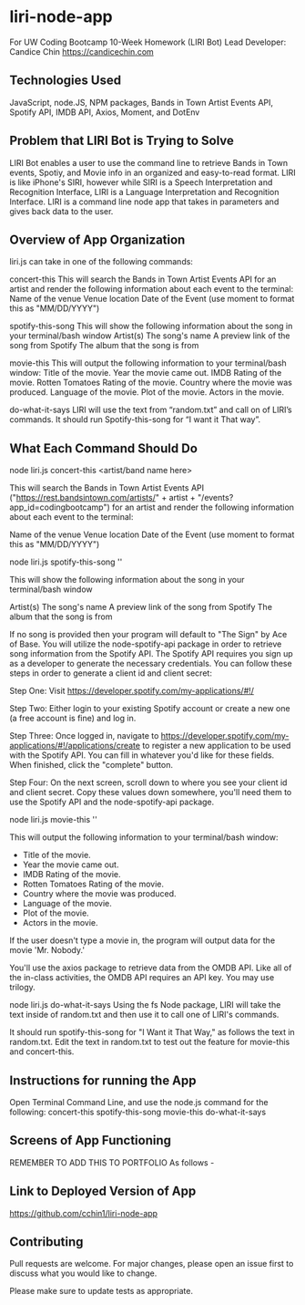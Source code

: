# liri-node-app
For UW Coding Bootcamp 10-Week Homework (LIRI Bot)
Lead Developer:  Candice Chin
https://candicechin.com

## Technologies Used
JavaScript, node.JS, NPM packages, Bands in Town Artist Events API, Spotify API, IMDB API, Axios, Moment, and DotEnv

## Problem that LIRI Bot is Trying to Solve
LIRI Bot enables a user to use the command line to retrieve Bands in Town events, Spotiy, and Movie info in an organized and easy-to-read format. LIRI is like iPhone's SIRI, however while SIRI is a 
Speech Interpretation and Recognition Interface, LIRI is a 
Language Interpretation and Recognition Interface.  LIRI is a command line node app
that takes in parameters and gives back data to the user.

## Overview of App Organization
liri.js can take in one of the following commands:

concert-this
This will search the Bands in Town Artist Events API for an artist and render the following information about each event to the terminal:
   Name of the venue
   Venue location
   Date of the Event (use moment to format this as "MM/DD/YYYY")

spotify-this-song
This will show the following information about the song in your terminal/bash window
   Artist(s)
   The song's name
   A preview link of the song from Spotify
   The album that the song is from

movie-this
This will output the following information to your terminal/bash window:
   Title of the movie.
   Year the movie came out.
   IMDB Rating of the movie.
   Rotten Tomatoes Rating of the movie.
   Country where the movie was produced.
   Language of the movie.
   Plot of the movie.
   Actors in the movie.

do-what-it-says
   LIRI will use the text from “random.txt” and call on of LIRI’s commands. It should run Spotify-this-song for “I want it That way”.

## What Each Command Should Do

node liri.js concert-this <artist/band name here>

This will search the Bands in Town Artist Events API ("https://rest.bandsintown.com/artists/" + artist + "/events?app_id=codingbootcamp") for an artist and render the following information about each event to the terminal:

Name of the venue
Venue location
Date of the Event (use moment to format this as "MM/DD/YYYY")

node liri.js spotify-this-song '<song name here>'

This will show the following information about the song in your terminal/bash window

Artist(s)
The song's name
A preview link of the song from Spotify
The album that the song is from

If no song is provided then your program will default to "The Sign" by Ace of Base.
You will utilize the node-spotify-api package in order to retrieve song information from the Spotify API.
The Spotify API requires you sign up as a developer to generate the necessary credentials. You can follow these steps in order to generate a client id and client secret:

Step One: Visit https://developer.spotify.com/my-applications/#!/

Step Two: Either login to your existing Spotify account or create a new one (a free account is fine) and log in.

Step Three: Once logged in, navigate to https://developer.spotify.com/my-applications/#!/applications/create to register a new application to be used with the Spotify API. You can fill in whatever you'd like for these fields. When finished, click the "complete" button.

Step Four: On the next screen, scroll down to where you see your client id and client secret. Copy these values down somewhere, you'll need them to use the Spotify API and the node-spotify-api package.

node liri.js movie-this '<movie name here>'

This will output the following information to your terminal/bash window:

   * Title of the movie.
   * Year the movie came out.
   * IMDB Rating of the movie.
   * Rotten Tomatoes Rating of the movie.
   * Country where the movie was produced.
   * Language of the movie.
   * Plot of the movie.
   * Actors in the movie.

If the user doesn't type a movie in, the program will output data for the movie 'Mr. Nobody.'

You'll use the axios package to retrieve data from the OMDB API. Like all of the in-class activities, the OMDB API requires an API key. You may use trilogy.

node liri.js do-what-it-says
Using the fs Node package, LIRI will take the text inside of random.txt and then use it to call one of LIRI's commands.

It should run spotify-this-song for "I Want it That Way," as follows the text in random.txt.
Edit the text in random.txt to test out the feature for movie-this and concert-this.

## Instructions for running the App
Open Terminal Command Line, and use the node.js command for the following:
concert-this
spotify-this-song
movie-this
do-what-it-says

## Screens of App Functioning
REMEMBER TO ADD THIS TO PORTFOLIO
As follows - 

## Link to Deployed Version of App
https://github.com/cchin1/liri-node-app

## Contributing
Pull requests are welcome. For major changes, please open an issue first to discuss what you would like to change.

Please make sure to update tests as appropriate.
